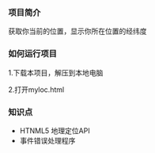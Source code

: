 ### 项目简介
获取你当前的位置，显示你所在位置的经纬度

### 如何运行项目
1.下载本项目，解压到本地电脑

2.打开myloc.html

### 知识点
- HTNML5 地理定位API
- 事件错误处理程序